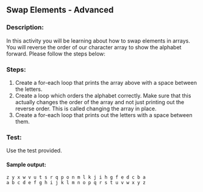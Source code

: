## Swap Elements - Advanced
### Description:
In this activity you will be learning about how to swap elements in arrays. You will reverse the order of our character array to show the alphabet forward.
Please follow the steps below:

### Steps:
1. Create a for-each loop that prints the array above with a space between the letters.
2. Create a loop which orders the alphabet correctly. Make sure that this actually changes the order of the array and not just printing out the reverse order. This is called changing the array in place.
3. Create a for-each loop that prints out the letters with a space between them. 

### Test:
Use the test provided. 

#### Sample output:
```
z y x w v u t s r q p o n m l k j i h g f e d c b a 
a b c d e f g h i j k l m n o p q r s t u v w x y z 
```